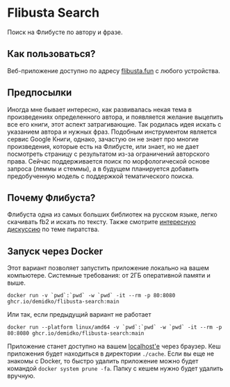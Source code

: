 # Flibusta Search

Поиск на Флибусте по автору и фразе.

## Как пользоваться?

Веб-приложение доступно по адресу [flibusta.fun](https://flibusta.fun) c любого устройства.

## Предпосылки

Иногда мне бывает интересно, как развивалась некая тема в произведениях определенного автора, и появляется желание
выцепить все его книги, этот аспект затрагивающие. Так родилась идея искать с указанием автора и нужных фраз. Подобным
инструментом является сервис Google Книги, однако, зачастую он не знает про многие произведения, которые есть на
Флибусте, или знает, но не дает посмотреть страницу с результатом из-за ограничений авторского права. Сейчас
поддерживается поиск по морфологической основе запроса (леммы и стеммы), а в будущем планируется добавить предобученную
модель с поддержкой тематического поиска.

## Почему Флибуста?

Флибуста одна из самых больших библиотек на русском языке, легко скачивать fb2 и искать по тексту. Также
смотрите [интересную дискуссию](https://habr.com/ru/articles/586814) по теме пиратства.

## Запуск через Docker

Этот вариант позволяет запустить приложение локально на вашем компьютере. Системные требования: от 2ГБ оперативной
памяти и выше.

```shell
docker run -v `pwd`:`pwd` -w `pwd` -it --rm -p 80:8080 ghcr.io/demidko/flibusta-search:main
```

Или так, если предыдущий вариант не работает

```shell
docker run --platform linux/amd64 -v `pwd`:`pwd` -w `pwd` -it --rm -p 80:8080 ghcr.io/demidko/flibusta-search:main
```

Приложение станет доступно на вашем [localhost'е](http://localhost) через браузер. Кеш приложения будет находиться в
директории `./cache`. Если вы еще не знакомы с Docker, то быстро удалить приложение можно будет
командой `docker system prune -fa`. Папку с кешем нужно будет удалить вручную.